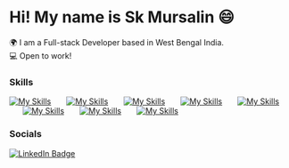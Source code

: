 Hi! My name is Sk Mursalin 😄
========================================================================================================================================

🌍  I am a Full-stack Developer based in West Bengal India.
<br/>
💻  Open to work!
<br/>

### Skills

[![My Skills](https://skillicons.dev/icons?i=html,css)](https://skillicons.dev) &nbsp;&nbsp;&nbsp;&nbsp;&nbsp; [![My Skills](https://skillicons.dev/icons?i=js)](https://skillicons.dev) &nbsp;&nbsp;&nbsp;&nbsp;&nbsp; [![My Skills](https://skillicons.dev/icons?i=react,redux)](https://skillicons.dev) &nbsp;&nbsp;&nbsp;&nbsp;&nbsp; [![My Skills](https://skillicons.dev/icons?i=tailwind)](https://skillicons.dev) &nbsp;&nbsp;&nbsp;&nbsp;&nbsp;  [![My Skills](https://skillicons.dev/icons?i=jest)](https://skillicons.dev) &nbsp;&nbsp;&nbsp;&nbsp;&nbsp; [![My Skills](https://skillicons.dev/icons?i=nodejs)](https://skillicons.dev) &nbsp;&nbsp;&nbsp;&nbsp;&nbsp; [![My Skills](https://skillicons.dev/icons?i=express)](https://skillicons.dev) &nbsp;&nbsp;&nbsp;&nbsp;&nbsp; [![My Skills](https://skillicons.dev/icons?i=mongodb)](https://skillicons.dev) &nbsp;&nbsp;&nbsp;&nbsp;&nbsp;
<br/>

### Socials

<div id="badges">
  <a href="https://www.linkedin.com/in/sk-mursalin1/">
    <img src="https://img.shields.io/badge/LinkedIn-blue?style=for-the-badge&logo=linkedin&logoColor=white" alt="LinkedIn Badge"/>
  </a>
</div>
